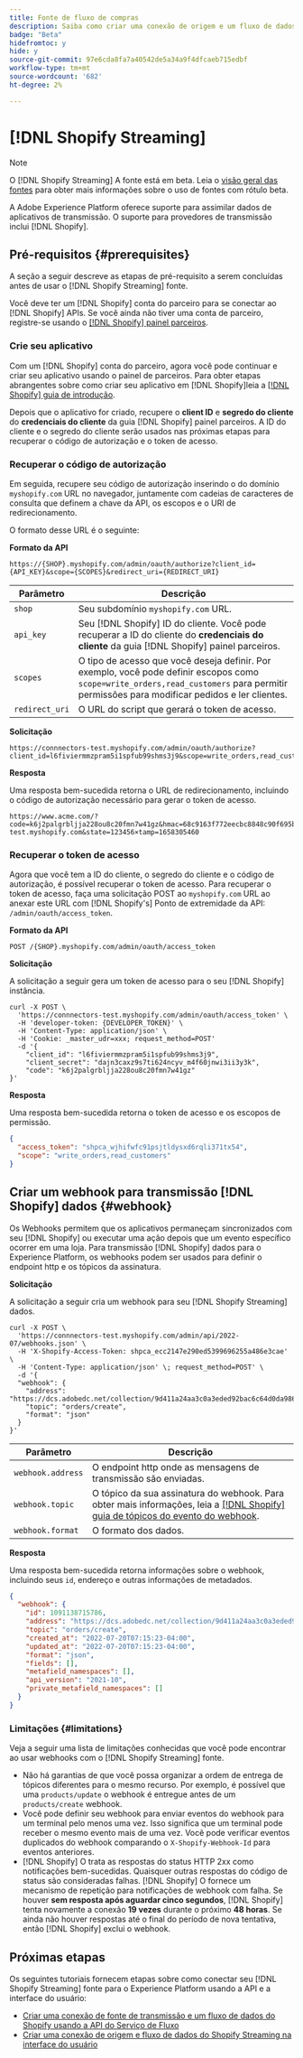 ```yaml
---
title: Fonte de fluxo de compras
description: Saiba como criar uma conexão de origem e um fluxo de dados para assimilar dados de transmissão da sua instância do Shopify para o Adobe Experience Platform
badge: "Beta"
hidefromtoc: y
hide: y
source-git-commit: 97e6cda8fa7a40542de5a34a9f4dfcaeb715edbf
workflow-type: tm+mt
source-wordcount: '682'
ht-degree: 2%

---
```


# [!DNL Shopify Streaming]

>[!NOTE]
>
>O [!DNL Shopify Streaming] A fonte está em beta. Leia o [visão geral das fontes](../../home.md#terms-and-conditions) para obter mais informações sobre o uso de fontes com rótulo beta.

A Adobe Experience Platform oferece suporte para assimilar dados de aplicativos de transmissão. O suporte para provedores de transmissão inclui [!DNL Shopify].

## Pré-requisitos {#prerequisites}

A seção a seguir descreve as etapas de pré-requisito a serem concluídas antes de usar o [!DNL Shopify Streaming] fonte.

Você deve ter um [!DNL Shopify] conta do parceiro para se conectar ao [!DNL Shopify] APIs. Se você ainda não tiver uma conta de parceiro, registre-se usando o [[!DNL Shopify] painel parceiros](https://www.shopify.com/partners).

### Crie seu aplicativo

Com um [!DNL Shopify] conta do parceiro, agora você pode continuar e criar seu aplicativo usando o painel de parceiros. Para obter etapas abrangentes sobre como criar seu aplicativo em [!DNL Shopify]leia a [[!DNL Shopify] guia de introdução](https://www.shopify.com/partners/blog/17056443-how-to-generate-a-shopify-api-token).

Depois que o aplicativo for criado, recupere o **client ID** e **segredo do cliente** do **credenciais do cliente** da guia [!DNL Shopify] painel parceiros. A ID do cliente e o segredo do cliente serão usados nas próximas etapas para recuperar o código de autorização e o token de acesso.

### Recuperar o código de autorização

Em seguida, recupere seu código de autorização inserindo o do domínio `myshopify.com` URL no navegador, juntamente com cadeias de caracteres de consulta que definem a chave da API, os escopos e o URI de redirecionamento.

O formato desse URL é o seguinte:

**Formato da API**

```http
https://{SHOP}.myshopify.com/admin/oauth/authorize?client_id={API_KEY}&scope={SCOPES}&redirect_uri={REDIRECT_URI}
```

| Parâmetro | Descrição |
| --- | --- |
| `shop` | Seu subdomínio `myshopify.com` URL. |
| `api_key` | Seu [!DNL Shopify] ID do cliente. Você pode recuperar a ID do cliente do **credenciais do cliente** da guia [!DNL Shopify] painel parceiros. |
| `scopes` | O tipo de acesso que você deseja definir. Por exemplo, você pode definir escopos como `scope=write_orders,read_customers` para permitir permissões para modificar pedidos e ler clientes. |
| `redirect_uri` | O URL do script que gerará o token de acesso. |

**Solicitação**

```http
https://connnectors-test.myshopify.com/admin/oauth/authorize?client_id=l6fiviermmzpram5i1spfub99shms3j9&scope=write_orders,read_customers&redirect_uri=https://acme.com
```

**Resposta**

Uma resposta bem-sucedida retorna o URL de redirecionamento, incluindo o código de autorização necessário para gerar o token de acesso.

```http
https://www.acme.com/?code=k6j2palgrbljja228ou8c20fmn7w41gz&hmac=68c9163f772eecbc8848c90f695bca0460899c125af897a6d2b0ebbd59d3a43b&shop=connnectors-test.myshopify.com&state=123456×tamp=1658305460
```

### Recuperar o token de acesso

Agora que você tem a ID do cliente, o segredo do cliente e o código de autorização, é possível recuperar o token de acesso. Para recuperar o token de acesso, faça uma solicitação POST ao `myshopify.com` URL ao anexar este URL com [!DNL Shopify's] Ponto de extremidade da API: `/admin/oauth/access_token`.

**Formato da API**

```https
POST /{SHOP}.myshopify.com/admin/oauth/access_token
```

**Solicitação**

A solicitação a seguir gera um token de acesso para o seu [!DNL Shopify] instância.

```shell
curl -X POST \
  'https://connnectors-test.myshopify.com/admin/oauth/access_token' \
  -H 'developer-token: {DEVELOPER_TOKEN}' \
  -H 'Content-Type: application/json' \
  -H 'Cookie: _master_udr=xxx; request_method=POST'
  -d '{
    "client_id": "l6fiviermmzpram5i1spfub99shms3j9",
    "client_secret": "dajn3caxz9s7ti624ncyv_m4f60jnwi3ii3y3k",
    "code": "k6j2palgrbljja228ou8c20fmn7w41gz"
}'
```

**Resposta**

Uma resposta bem-sucedida retorna o token de acesso e os escopos de permissão.

```json
{
  "access_token": "shpca_wjhifwfc91psjtldysxd6rqli371tx54",
  "scope": "write_orders,read_customers"
}
```

## Criar um webhook para transmissão [!DNL Shopify] dados {#webhook}

Os Webhooks permitem que os aplicativos permaneçam sincronizados com seu [!DNL Shopify] ou executar uma ação depois que um evento específico ocorrer em uma loja. Para transmissão [!DNL Shopify] dados para o Experience Platform, os webhooks podem ser usados para definir o endpoint http e os tópicos da assinatura.

**Solicitação**

A solicitação a seguir cria um webhook para seu [!DNL Shopify Streaming] dados.

```shell
curl -X POST \
  'https://connnectors-test.myshopify.com/admin/api/2022-07/webhooks.json' \
  -H 'X-Shopify-Access-Token: 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' \
  -H 'Content-Type: application/json' \; request_method=POST' \
  -d '{
  "webhook": {
    "address": "https://dcs.adobedc.net/collection/9d411a24aa3c0a3eded92bac6c64d0da986ee7a8212f87168c5fb42d9ddc3227",
    "topic": "orders/create",
    "format": "json"
  }
}'
```

| Parâmetro | Descrição |
| --- | --- | 
| `webhook.address` | O endpoint http onde as mensagens de transmissão são enviadas. |
| `webhook.topic` | O tópico da sua assinatura do webhook. Para obter mais informações, leia a [[!DNL Shopify] guia de tópicos do evento do webhook](https://shopify.dev/docs/api/admin-rest/2023-04/resources/webhook#event-topics). |
| `webhook.format` | O formato dos dados. |

**Resposta**

Uma resposta bem-sucedida retorna informações sobre o webhook, incluindo seus `id`, endereço e outras informações de metadados.

```json
{
  "webhook": {
    "id": 1091138715786,
    "address": "https://dcs.adobedc.net/collection/9d411a24aa3c0a3eded92bac6c64d0da986ee7a8212f87168c5fb42d9ddc3227",
    "topic": "orders/create",
    "created_at": "2022-07-20T07:15:23-04:00",
    "updated_at": "2022-07-20T07:15:23-04:00",
    "format": "json",
    "fields": [],
    "metafield_namespaces": [],
    "api_version": "2021-10",
    "private_metafield_namespaces": []
  }
}
```

### Limitações {#limitations}

Veja a seguir uma lista de limitações conhecidas que você pode encontrar ao usar webhooks com o [!DNL Shopify Streaming] fonte.

* Não há garantias de que você possa organizar a ordem de entrega de tópicos diferentes para o mesmo recurso. Por exemplo, é possível que uma `products/update` o webhook é entregue antes de um `products/create` webhook.
* Você pode definir seu webhook para enviar eventos do webhook para um terminal pelo menos uma vez. Isso significa que um terminal pode receber o mesmo evento mais de uma vez. Você pode verificar eventos duplicados do webhook comparando o `X-Shopify-Webhook-Id` para eventos anteriores.
* [!DNL Shopify] O trata as respostas do status HTTP 2xx como notificações bem-sucedidas. Quaisquer outras respostas do código de status são consideradas falhas. [!DNL Shopify] O fornece um mecanismo de repetição para notificações de webhook com falha. Se houver **sem resposta após aguardar cinco segundos**, [!DNL Shopify] tenta novamente a conexão **19 vezes** durante o próximo **48 horas**. Se ainda não houver respostas até o final do período de nova tentativa, então [!DNL Shopify] exclui o webhook.

## Próximas etapas

Os seguintes tutoriais fornecem etapas sobre como conectar seu [!DNL Shopify Streaming] fonte para o Experience Platform usando a API e a interface do usuário:

* [Criar uma conexão de fonte de transmissão e um fluxo de dados do Shopify usando a API do Serviço de Fluxo](../../tutorials/api/create/ecommerce/shopify-streaming.md)
* [Criar uma conexão de origem e fluxo de dados do Shopify Streaming na interface do usuário](../../tutorials/ui/create/ecommerce/shopify-streaming.md)
